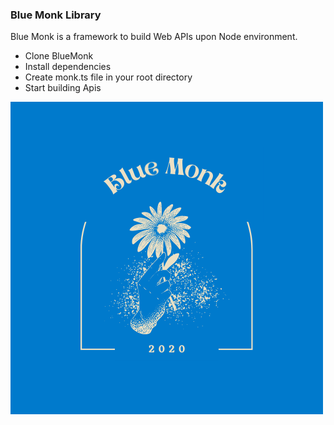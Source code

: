 ### Blue Monk Library

Blue Monk is a framework to build Web APIs upon Node environment.

- Clone BlueMonk
- Install dependencies
- Create monk.ts file in your root directory
- Start building Apis

![](Monk/Images/Logo/BlueMonk_Blue.png)
